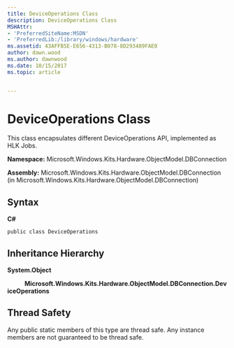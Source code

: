 ```yaml
---
title: DeviceOperations Class
description: DeviceOperations Class
MSHAttr:
- 'PreferredSiteName:MSDN'
- 'PreferredLib:/library/windows/hardware'
ms.assetid: 43AFFB5E-E656-4313-B078-8D293489FAE0
author: dawn.wood
ms.author: dawnwood
ms.date: 10/15/2017
ms.topic: article


---
```


# DeviceOperations Class


This class encapsulates different DeviceOperations API, implemented as HLK Jobs.

**Namespace:** Microsoft.Windows.Kits.Hardware.ObjectModel.DBConnection

**Assembly:** Microsoft.Windows.Kits.Hardware.ObjectModel.DBConnection (in Microsoft.Windows.Kits.Hardware.ObjectModel.DBConnection)

## <span id="Syntax"></span><span id="syntax"></span><span id="SYNTAX"></span>Syntax


**C#**

`public class DeviceOperations`

## <span id="Inheritance_Hierarchy"></span><span id="inheritance_hierarchy"></span><span id="INHERITANCE_HIERARCHY"></span>Inheritance Hierarchy


**System.Object**

          **Microsoft.Windows.Kits.Hardware.ObjectModel.DBConnection.DeviceOperations**

## <span id="Thread_Safety"></span><span id="thread_safety"></span><span id="THREAD_SAFETY"></span>Thread Safety


Any public static members of this type are thread safe. Any instance members are not guaranteed to be thread safe.

 

 






